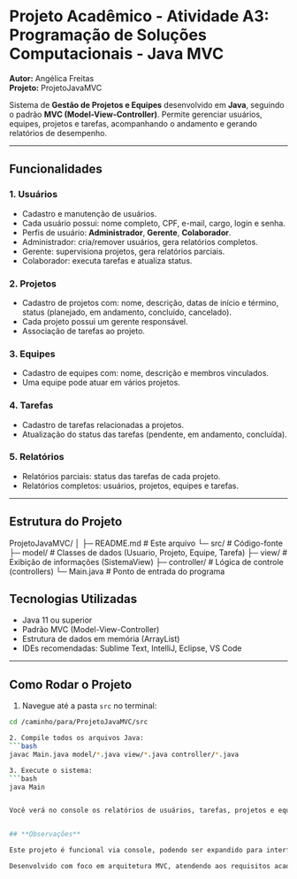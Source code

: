 # Projeto Acadêmico - Atividade A3: Programação de Soluções Computacionais - Java MVC

**Autor:** Angélica Freitas  
**Projeto:** ProjetoJavaMVC  

Sistema de **Gestão de Projetos e Equipes** desenvolvido em **Java**, seguindo o padrão **MVC (Model-View-Controller)**. Permite gerenciar usuários, equipes, projetos e tarefas, acompanhando o andamento e gerando relatórios de desempenho.

---

## **Funcionalidades**

### 1. Usuários
- Cadastro e manutenção de usuários.  
- Cada usuário possui: nome completo, CPF, e-mail, cargo, login e senha.  
- Perfis de usuário: **Administrador**, **Gerente**, **Colaborador**.  
- Administrador: cria/remover usuários, gera relatórios completos.  
- Gerente: supervisiona projetos, gera relatórios parciais.  
- Colaborador: executa tarefas e atualiza status.

### 2. Projetos
- Cadastro de projetos com: nome, descrição, datas de início e término, status (planejado, em andamento, concluído, cancelado).  
- Cada projeto possui um gerente responsável.  
- Associação de tarefas ao projeto.

### 3. Equipes
- Cadastro de equipes com: nome, descrição e membros vinculados.  
- Uma equipe pode atuar em vários projetos.

### 4. Tarefas
- Cadastro de tarefas relacionadas a projetos.  
- Atualização do status das tarefas (pendente, em andamento, concluída).

### 5. Relatórios
- Relatórios parciais: status das tarefas de cada projeto.  
- Relatórios completos: usuários, projetos, equipes e tarefas.

---

## **Estrutura do Projeto**

ProjetoJavaMVC/
│
├─ README.md # Este arquivo
└─ src/ # Código-fonte
├─ model/ # Classes de dados (Usuario, Projeto, Equipe, Tarefa)
├─ view/ # Exibição de informações (SistemaView)
├─ controller/ # Lógica de controle (controllers)
└─ Main.java # Ponto de entrada do programa


## **Tecnologias Utilizadas**
- Java 11 ou superior  
- Padrão MVC (Model-View-Controller)  
- Estrutura de dados em memória (ArrayList)  
- IDEs recomendadas: Sublime Text, IntelliJ, Eclipse, VS Code  

---

## **Como Rodar o Projeto**

1. Navegue até a pasta `src` no terminal:  
```bash
cd /caminho/para/ProjetoJavaMVC/src

2. Compile todos os arquivos Java:
```bash
javac Main.java model/*.java view/*.java controller/*.java

3. Execute o sistema:
```bash
java Main


Você verá no console os relatórios de usuários, tarefas, projetos e equipes.


## **Observações**

Este projeto é funcional via console, podendo ser expandido para interface gráfica ou banco de dados.

Desenvolvido com foco em arquitetura MVC, atendendo aos requisitos acadêmicos.
